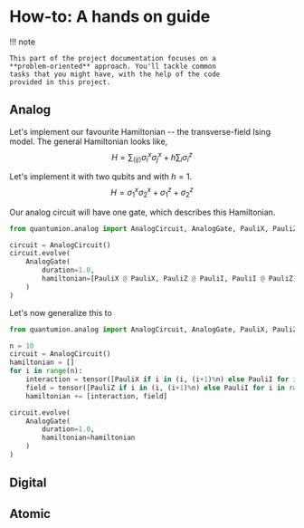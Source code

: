 # How-to: A hands on guide
!!! note

    This part of the project documentation focuses on a
    **problem-oriented** approach. You'll tackle common
    tasks that you might have, with the help of the code
    provided in this project.

## Analog
Let's implement our favourite Hamiltonian -- the transverse-field Ising model.
The general Hamiltonian looks like,
$$
H = \sum_{\langle ij \rangle} \sigma^x_i \sigma^x_j + h \sum_i \sigma^z_i
$$

Let's implement it with two qubits and with $h=1$.
$$
H = \sigma^x_1 \sigma^x_2 + \sigma^z_1 + \sigma^z_2
$$

Our analog circuit will have one gate, which describes this Hamiltonian.
``` py
from quantumion.analog import AnalogCircuit, AnalogGate, PauliX, PauliZ, PauliI

circuit = AnalogCircuit()
circuit.evolve(
    AnalogGate(
        duration=1.0, 
        hamiltonian=[PauliX @ PauliX, PauliZ @ PauliI, PauliI @ PauliZ],
    )
)    
```

Let's now generalize this to 
``` py
from quantumion.analog import AnalogCircuit, AnalogGate, PauliX, PauliZ, PauliI

n = 10
circuit = AnalogCircuit()
hamiltonian = []
for i in range(n):
    interaction = tensor([PauliX if i in (i, (i+1)%n) else PauliI for i in range(n)])
    field = tensor([PauliZ if i in (i, (i+1)%n) else PauliI for i in range(n)])
    hamiltonian += [interaction, field]

circuit.evolve(
    AnalogGate(
        duration=1.0, 
        hamiltonian=hamiltonian
    )
)    
```


## Digital


## Atomic
